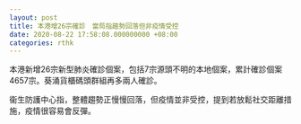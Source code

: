 ```yaml
---
layout: post
title: 本港增26宗確診　當局指趨勢回落但非疫情受控
date: 2020-08-22 17:58:08.000000000 +08:00
categories: rthk
---
```


本港新增26宗新型肺炎確診個案，包括7宗源頭不明的本地個案，累計確診個案4657宗。葵涌貨櫃碼頭群組再多兩人確診。

衞生防護中心指，整體趨勢正慢慢回落，但疫情並非受控，提到若放鬆社交距離措施，疫情很容易會反彈。
